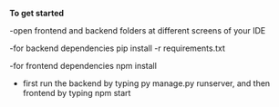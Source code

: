 **To get started**

-open frontend and backend folders at different screens of your IDE

-for backend dependencies pip install -r requirements.txt

-for frontend dependencies npm install

- first run the backend by typing py manage.py runserver, and then frontend by typing npm start
